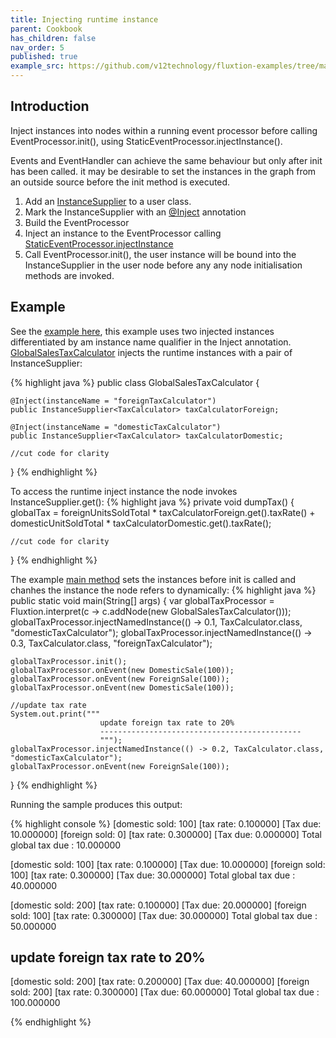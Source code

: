 ```yaml
---
title: Injecting runtime instance
parent: Cookbook
has_children: false
nav_order: 5
published: true
example_src: https://github.com/v12technology/fluxtion-examples/tree/main/cookbook/src/main/java/com/fluxtion/example/cookbook/inject/suppliedinstance
---
```


## Introduction

Inject instances into nodes within a running event processor before calling EventProcessor.init(), using 
StaticEventProcessor.injectInstance(). 

Events and EventHandler can achieve the same behaviour but only after init has been called. it may be desirable to set the 
instances in the graph from an outside source before the init method is executed.


1. Add an [InstanceSupplier]({{site.fluxtion_src_runtime}}/node/InstanceSupplier.java) to a user class. 
2. Mark the InstanceSupplier with an  [@Inject]({{site.fluxtion_src_runtime}}/annotations/builder/Inject.java) annotation
3. Build the EventProcessor
4. Inject an instance to the EventProcessor calling [StaticEventProcessor.injectInstance]({{site.fluxtion_src_runtime}}/StaticEventProcessor.java#L106)
5. Call EventProcessor.init(), the user instance will be bound into the InstanceSupplier in the user node before any
any node initialisation methods are invoked. 

## Example

See the [example here]({{page.example_src}}), this example uses two injected instances differentiated by am instance name
qualifier in the Inject annotation. [GlobalSalesTaxCalculator]({{page.example_src}}/GlobalSalesTaxCalculator.java) injects
the runtime instances with a pair of InstanceSupplier:

{% highlight java %}
public class GlobalSalesTaxCalculator {

    @Inject(instanceName = "foreignTaxCalculator")
    public InstanceSupplier<TaxCalculator> taxCalculatorForeign;

    @Inject(instanceName = "domesticTaxCalculator")
    public InstanceSupplier<TaxCalculator> taxCalculatorDomestic;

    //cut code for clarity
}
{% endhighlight %}

To access the runtime inject instance the node invokes InstanceSupplier.get():
{% highlight java %}
private void dumpTax() {
    globalTax = foreignUnitsSoldTotal * taxCalculatorForeign.get().taxRate()
    + domesticUnitSoldTotal * taxCalculatorDomestic.get().taxRate();

    //cut code for clarity
}
{% endhighlight %}

The example [main method]({{page.example_src}}/GlobalSalesTaxCalculatorMain.java) sets the instances before init is called
and chanhes the instance the node refers to dynamically:
{% highlight java %}
public static void main(String[] args) {
    var globalTaxProcessor = Fluxtion.interpret(c -> c.addNode(new GlobalSalesTaxCalculator()));
    globalTaxProcessor.injectNamedInstance(() -> 0.1, TaxCalculator.class, "domesticTaxCalculator");
    globalTaxProcessor.injectNamedInstance(() -> 0.3, TaxCalculator.class, "foreignTaxCalculator");

    globalTaxProcessor.init();
    globalTaxProcessor.onEvent(new DomesticSale(100));
    globalTaxProcessor.onEvent(new ForeignSale(100));
    globalTaxProcessor.onEvent(new DomesticSale(100));

    //update tax rate
    System.out.print("""
                        update foreign tax rate to 20%
                        ---------------------------------------------
                        """);
    globalTaxProcessor.injectNamedInstance(() -> 0.2, TaxCalculator.class, "domesticTaxCalculator");
    globalTaxProcessor.onEvent(new ForeignSale(100));
}
{% endhighlight %}


Running the sample produces this output:

{% highlight console %}
[domestic sold: 100] [tax rate: 0.100000] [Tax due: 10.000000]
[foreign  sold: 0] [tax rate: 0.300000] [Tax due: 0.000000]
Total global tax due : 10.000000

[domestic sold: 100] [tax rate: 0.100000] [Tax due: 10.000000]
[foreign  sold: 100] [tax rate: 0.300000] [Tax due: 30.000000]
Total global tax due : 40.000000

[domestic sold: 200] [tax rate: 0.100000] [Tax due: 20.000000]
[foreign  sold: 100] [tax rate: 0.300000] [Tax due: 30.000000]
Total global tax due : 50.000000

update foreign tax rate to 20%
---------------------------------------------
[domestic sold: 200] [tax rate: 0.200000] [Tax due: 40.000000]
[foreign  sold: 200] [tax rate: 0.300000] [Tax due: 60.000000]
Total global tax due : 100.000000

{% endhighlight %}






